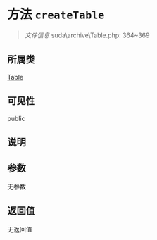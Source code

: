 # 方法 `createTable`

> *文件信息* suda\archive\Table.php: 364~369

## 所属类 

[Table](../Table.md)

## 可见性

public

## 说明



## 参数


无参数


## 返回值

无返回值
